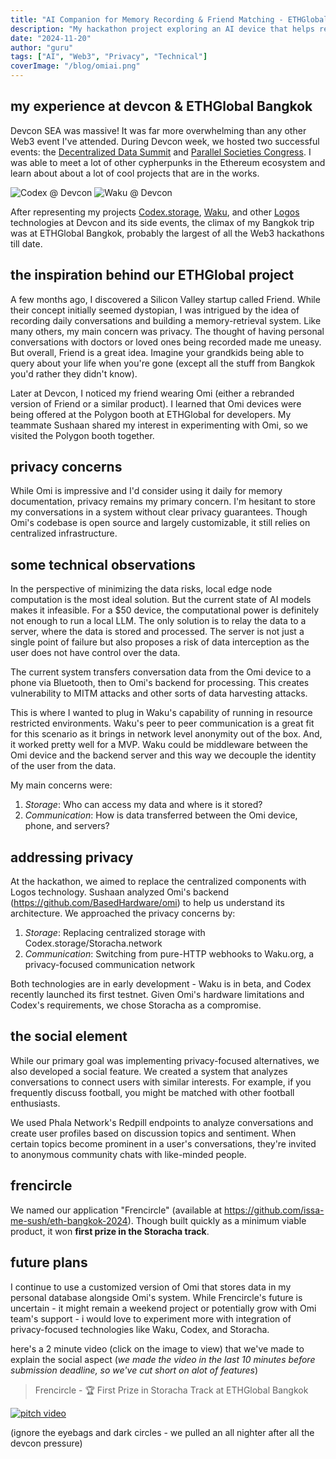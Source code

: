 ```yaml
---
title: "AI Companion for Memory Recording & Friend Matching - ETHGlobal Bangkok"
description: "My hackathon project exploring an AI device that helps record memories and connects people with similar interests"
date: "2024-11-20"
author: "guru"
tags: ["AI", "Web3", "Privacy", "Technical"]
coverImage: "/blog/omiai.png"
---
```


## my experience at devcon & ETHGlobal Bangkok

Devcon SEA was massive! It was far more overwhelming than any other Web3 event I've attended. During Devcon week, we hosted two successful events: the [Decentralized Data Summit](https://lu.ma/ysjjjaxa?tk=0JC7b6) and [Parallel Societies Congress](https://lu.ma/psc1?tk=E0M5Nc). I was able to meet a lot of other cypherpunks in the Ethereum ecosystem and learn about about a lot of cool projects that are in the works.

![Codex @ Devcon](/blog/codex-devcon.jpeg)
![Waku @ Devcon](/blog/waku-devcon.jpeg)

After representing my projects [Codex.storage](https://codex.storage), [Waku](https://waku.org), and other [Logos](https://logos.co) technologies at Devcon and its side events, the climax of my Bangkok trip was at ETHGlobal Bangkok, probably the largest of all the Web3 hackathons till date.

## the inspiration behind our ETHGlobal project

A few months ago, I discovered a Silicon Valley startup called Friend. While their concept initially seemed dystopian, I was intrigued by the idea of recording daily conversations and building a memory-retrieval system. Like many others, my main concern was privacy. The thought of having personal conversations with doctors or loved ones being recorded made me uneasy. But overall, Friend is a great idea. Imagine your grandkids being able to query about your life when you're gone (except all the stuff from Bangkok you'd rather they didn't know).

Later at Devcon, I noticed my friend wearing Omi (either a rebranded version of Friend or a similar product). I learned that Omi devices were being offered at the Polygon booth at ETHGlobal for developers. My teammate Sushaan shared my interest in experimenting with Omi, so we visited the Polygon booth together.

## privacy concerns

While Omi is impressive and I'd consider using it daily for memory documentation, privacy remains my primary concern. I'm hesitant to store my conversations in a system without clear privacy guarantees. Though Omi's codebase is open source and largely customizable, it still relies on centralized infrastructure.

## some technical observations

In the perspective of minimizing the data risks, local edge node computation is the most ideal solution. But the current state of AI models makes it infeasible. For a $50 device, the computational power is definitely not enough to run a local LLM. The only solution is to relay the data to a server, where the data is stored and processed. The server is not just a single point of failure but also proposes a risk of data interception as the user does not have control over the data.

The current system transfers conversation data from the Omi device to a phone via Bluetooth, then to Omi's backend for processing. This creates vulnerability to MITM attacks and other sorts of data harvesting attacks.

This is where I wanted to plug in Waku's capability of running in resource restricted environments. Waku's peer to peer communication is a great fit for this scenario as it brings in network level anonymity out of the box. And, it worked pretty well for a MVP. Waku could be middleware between the Omi device and the backend server and this way we decouple the identity of the user from the data.

My main concerns were:

1. *Storage*: Who can access my data and where is it stored?
2. *Communication*: How is data transferred between the Omi device, phone, and servers?

## addressing privacy

At the hackathon, we aimed to replace the centralized components with Logos technology. Sushaan analyzed Omi's backend (https://github.com/BasedHardware/omi) to help us understand its architecture. We approached the privacy concerns by:

1. *Storage*: Replacing centralized storage with Codex.storage/Storacha.network
2. *Communication*: Switching from pure-HTTP webhooks to Waku.org, a privacy-focused communication network

Both technologies are in early development - Waku is in beta, and Codex recently launched its first testnet. Given Omi's hardware limitations and Codex's requirements, we chose Storacha as a compromise.

## the social element

While our primary goal was implementing privacy-focused alternatives, we also developed a social feature. We created a system that analyzes conversations to connect users with similar interests. For example, if you frequently discuss football, you might be matched with other football enthusiasts.

We used Phala Network's Redpill endpoints to analyze conversations and create user profiles based on discussion topics and sentiment. When certain topics become prominent in a user's conversations, they're invited to anonymous community chats with like-minded people.

## frencircle

We named our application "Frencircle" (available at https://github.com/issa-me-sush/eth-bangkok-2024). Though built quickly as a minimum viable product, it won **first prize in the Storacha track**.

## future plans

I continue to use a customized version of Omi that stores data in my personal database alongside Omi's system. While Frencircle's future is uncertain - it might remain a weekend project or potentially grow with Omi team's support - i would love to experiment more with integration of privacy-focused technologies like Waku, Codex, and Storacha.

here's a 2 minute video (click on the image to view) that we've made to explain the social aspect  (*we made the video in the last 10 minutes before submission deadline, so we've cut short on alot of features*)

> Frencircle - 🏆 First Prize in Storacha Track at ETHGlobal Bangkok

[![pitch video](/blog/frencircle-thumbnail.png)](https://stream.mux.com/CKUHAnE4KDOeGDt17O57rcPrbxXBGOnCOK00qaDrV01v8/high.mp4)

(ignore the eyebags and dark circles - we pulled an all nighter after all the devcon pressure)